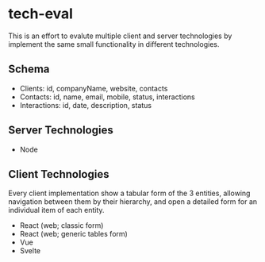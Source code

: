 # tech-eval
This is an effort to evalute multiple client and server technologies by implement the same small functionality in different technologies.


## Schema

* Clients: id, companyName, website, contacts
* Contacts: id, name, email, mobile, status, interactions
* Interactions: id, date, description, status


## Server Technologies

* Node


## Client Technologies
Every client implementation show a tabular form of the 3 entities, allowing navigation between them by their hierarchy, and open a detailed form for an individual item of each entity.

* React (web; classic form)
* React (web; generic tables form)
* Vue
* Svelte

